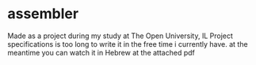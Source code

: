 # assembler
Made as a project during my study at The Open University, IL
Project specifications is too long to write it in the free time i currently have.
at the meantime you can watch it in Hebrew at the attached pdf
